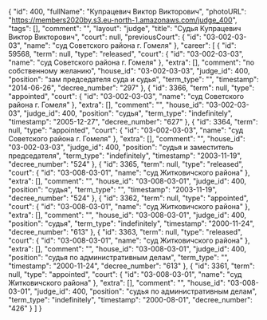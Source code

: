 {
    "id": 400,
    "fullName": "Купрацевич Виктор Викторович",
    "photoURL": "https://members2020by.s3.eu-north-1.amazonaws.com/judge_400",
    "tags": [],
    "comment": "",
    "layout": "judge",
    "title": "Судья Купрацевич Виктор Викторович",
    "court": null,
    "previousCourt": {
        "id": "03-002-03-03",
        "name": "суд Советского района г. Гомеля"
    },
    "career": [
        {
            "id": 59568,
            "term": null,
            "type": "released",
            "court": {
                "id": "03-002-03-03",
                "name": "суд Советского района г. Гомеля"
            },
            "extra": [],
            "comment": "по собственному желанию",
            "house_id": "03-002-03-03",
            "judge_id": 400,
            "position": "зам председателя суда и судья",
            "term_type": "",
            "timestamp": "2014-06-26",
            "decree_number": "297"
        },
        {
            "id": 3366,
            "term": null,
            "type": "appointed",
            "court": {
                "id": "03-002-03-03",
                "name": "суд Советского района г. Гомеля"
            },
            "extra": [],
            "comment": "",
            "house_id": "03-002-03-03",
            "judge_id": 400,
            "position": "судья",
            "term_type": "indefinitely",
            "timestamp": "2005-12-27",
            "decree_number": "627"
        },
        {
            "id": 3364,
            "term": null,
            "type": "appointed",
            "court": {
                "id": "03-002-03-03",
                "name": "суд Советского района г. Гомеля"
            },
            "extra": [],
            "comment": "",
            "house_id": "03-002-03-03",
            "judge_id": 400,
            "position": "судья и заместитель председателя",
            "term_type": "indefinitely",
            "timestamp": "2003-11-19",
            "decree_number": "524"
        },
        {
            "id": 3365,
            "term": null,
            "type": "released",
            "court": {
                "id": "03-008-03-01",
                "name": "суд Житковичского района"
            },
            "extra": [],
            "comment": "",
            "house_id": "03-008-03-01",
            "judge_id": 400,
            "position": "судья",
            "term_type": "",
            "timestamp": "2003-11-19",
            "decree_number": "524"
        },
        {
            "id": 3362,
            "term": null,
            "type": "appointed",
            "court": {
                "id": "03-008-03-01",
                "name": "суд Житковичского района"
            },
            "extra": [],
            "comment": "",
            "house_id": "03-008-03-01",
            "judge_id": 400,
            "position": "судья",
            "term_type": "indefinitely",
            "timestamp": "2000-11-24",
            "decree_number": "613"
        },
        {
            "id": 3363,
            "term": null,
            "type": "released",
            "court": {
                "id": "03-008-03-01",
                "name": "суд Житковичского района"
            },
            "extra": [],
            "comment": "",
            "house_id": "03-008-03-01",
            "judge_id": 400,
            "position": "судья по административным делам",
            "term_type": "",
            "timestamp": "2000-11-24",
            "decree_number": "613"
        },
        {
            "id": 3361,
            "term": null,
            "type": "appointed",
            "court": {
                "id": "03-008-03-01",
                "name": "суд Житковичского района"
            },
            "extra": [],
            "comment": "",
            "house_id": "03-008-03-01",
            "judge_id": 400,
            "position": "судья по административным делам",
            "term_type": "indefinitely",
            "timestamp": "2000-08-01",
            "decree_number": "426"
        }
    ]
}
